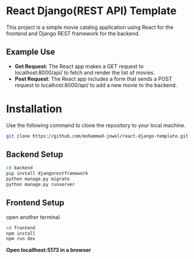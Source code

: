 # React Django(REST API) Template

This project is a simple movie catalog application using React for the frontend and Django REST framework for the backend.

## Example Use

- **Get Request**: The React app makes a GET request to localhost:8000/api/ to fetch and render the list of movies.
- **Post Request**: The React app includes a form that sends a POST request to localhost:8000/api/ to add a new movie to the backend.

# Installation
 Use the following command to clone the repository to your local machine.
   ```bash
   git clone https://github.com/mohammad-jowel/react-django-template.git
   ```
## Backend Setup
  ```bash
  cd backend
  pip install djangorestframework
  python manage.py migrate
  python manage.py runserver
  ```

## Frontend Setup
  open another terminal
  ``` bash
  cd frontend
  npm install
  npm run dev
  ```
**Open locallhost:5173 in a browser**
